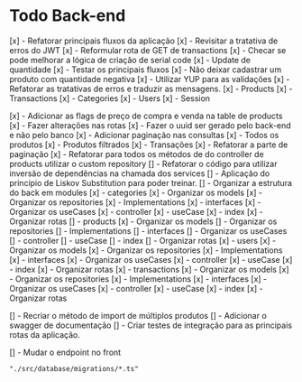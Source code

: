 # Todo Back-end

[x] - Refatorar princípais fluxos da aplicação
[x] - Revisitar a tratativa de erros do JWT
[x] - Reformular rota de GET de transactions
[x] - Checar se pode melhorar a lógica de criação de serial code
[x] - Update de quantidade
[x] - Testar os principais fluxos
[x] - Não deixar cadastrar um produto com quantidade negativa
[x] - Utilizar YUP para as validações
[x] - Refatorar as tratativas de erros e traduzir as mensagens.
    [x] - Products
    [x] - Transactions
    [x] - Categories
    [x] - Users
    [x] - Session

[x] - Adicionar as flags de preço de compra e venda na table de products
[x] - Fazer alterações nas rotas
[x] - Fazer o uuid ser gerado pelo back-end e não pelo banco
[x] - Adicionar paginação nas consultas
  [x] - Todos os produtos
  [x] - Produtos filtrados
  [x] - Transações
[x] - Refatorar a parte de paginação
[x] - Refatorar para todos os métodos de do controller de products utilizar o custom repository
[] - Refatorar o código para utilizar inversão de dependências na chamada dos services
[] - Aplicação do princípio de Liskov Substitution para poder treinar.
[] - Organizar a estrutura do back em modules
  [x] - categories
    [x] - Organizar os models
    [x] - Organizar os repositories
      [x] - Implementations
      [x] - interfaces
    [x] - Organizar os useCases
      [x] - controller
      [x] - useCase
      [x] - index
    [x] - Organizar rotas
  [] - products
    [x] - Organizar os models
    [] - Organizar os repositories
      [] - Implementations
      [] - interfaces
    [] - Organizar os useCases
      [] - controller
      [] - useCase
      [] - index
    [] - Organizar rotas
  [x] - users
    [x] - Organizar os models
    [x] - Organizar os repositories
      [x] - Implementations
      [x] - interfaces
    [x] - Organizar os useCases
      [x] - controller
      [x] - useCase
      [x] - index
    [x] - Organizar rotas
  [x] - transactions
    [x] - Organizar os models
    [x] - Organizar os repositories
      [x] - Implementations
      [x] - interfaces
    [x] - Organizar os useCases
      [x] - controller
      [x] - useCase
      [x] - index
    [x] - Organizar rotas

[] - Recriar o método de import de múltiplos produtos
[] - Adicionar o swagger de documentação
[] - Criar testes de integração para as principais rotas da aplicação.

[] - Mudar o endpoint no front



    "./src/database/migrations/*.ts"
